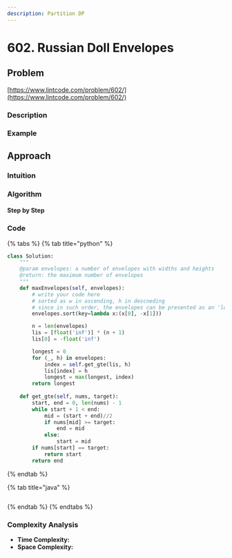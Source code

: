 ```yaml
---
description: Partition DP
---
```


# 602. Russian Doll Envelopes

## Problem

[https://www.lintcode.com/problem/602/](https://www.lintcode.com/problem/602/)

### Description

### Example

## Approach

### Intuition

### Algorithm

#### Step by Step

### Code

{% tabs %}
{% tab title="python" %}
```python
class Solution:
    """
    @param envelopes: a number of envelopes with widths and heights
    @return: the maximum number of envelopes
    """
    def maxEnvelopes(self, envelopes):
        # write your code here
        # sorted as w in ascending, h in descneding
        # since in such order, the envelopes can be presented as an 'longest increasing sequence' problem
        envelopes.sort(key=lambda x:(x[0], -x[1]))

        n = len(envelopes)
        lis = [float('inf')] * (n + 1)
        lis[0] = -float('inf')

        longest = 0
        for (_, h) in envelopes:
            index = self.get_gte(lis, h)
            lis[index] = h
            longest = max(longest, index)
        return longest
    
    def get_gte(self, nums, target):
        start, end = 0, len(nums) - 1
        while start + 1 < end:
            mid = (start + end)//2
            if nums[mid] >= target:
                end = mid
            else:
                start = mid
        if nums[start] == target:
            return start
        return end
```
{% endtab %}

{% tab title="java" %}
```

```
{% endtab %}
{% endtabs %}

### Complexity Analysis

* **Time Complexity:**
* **Space Complexity:**

